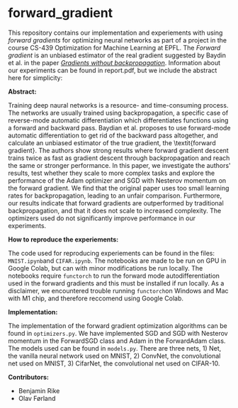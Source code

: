# forward_gradient

This repository contains our implementation and experiements with using _forward gradients_ for optimizing neural networks as part of a project in the course CS-439 Optimization for Machine Learning at EPFL. The _Forward gradient_ is an unbiased estimator of the real gradient suggested by Baydin et al. in the paper [_Gradients without backpropagation_](https://arxiv.org/abs/2202.08587). Information about our experiments can be found in report.pdf, but we include the abstract here for simplicity:

__Abstract:__

Training deep naural networks is a resource- and time-consuming process. The networks are usually trained using backpropagation, a specific case of reverse-mode automatic differentiation which differentiates functions using a forward and backward pass. Baydian et al. proposes to use forward-mode automatic differentiation to get rid of the backward pass altogether, and calculate an unbiased estimator of the true gradient, the \textit{forward gradient}. The authors show strong results where forward gradient descent trains twice as fast as gradient descent through backpropagation and reach the same or stronger performance. In this paper, we investigate the authors' results, test whether they scale to more complex tasks and explore the performance of the Adam optimizer and SGD with Nesterov momentum on the forward gradient. We find that the original paper uses too small learning rates for backpropagation, leading to an unfair comparison. Furthermore, our results indicate that forward gradients are outperformed by traditional backpropagation, and that it does not scale to increased complexity. The optimizers used do not significantly improve performance in our experiments.

__How to reproduce the experiements:__

The code used for reproducing experiements can be found in the files: `MNIST.ipynb`and `CIFAR.ipynb`. The notebooks are made to be run on GPU in Google Colab, but can with minor modifications be run locally. The notebooks require `functorch` to run the forward mode autodifferentiation used in the forward gradients and this must be installed if run locally. As a disclaimer, we encountered trouble running `functorch`on Windows and Mac with M1 chip, and therefore reccomend using Google Colab.

__Implementation:__

The implementation of the forward gradient optimization algorithms can be found in `optimizers.py`. We have implemented SGD and SGD with Nesterov momentum in the ForwardSGD class and Adam in the ForwardAdam class. The models used can be found in `models.py`. There are three nets, 1) Net, the vanilla neural network used on MNIST, 2) ConvNet, the convolutional net used on MNIST, 3) CifarNet, the convolutional net used on CIFAR-10. 

__Contributors:__

- Benjamin Rike
- Olav Førland
